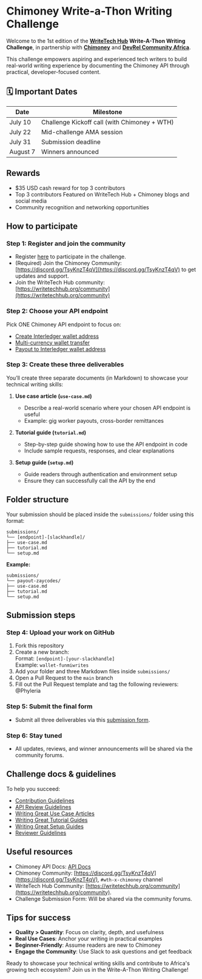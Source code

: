 # Chimoney Write-a-Thon Writing Challenge

Welcome to the 1st edition of the [**WriteTech Hub**](https;//writetechhub.org) **Write-A-Thon Writing Challenge**, in partnership with [**Chimoney**](https://chimoney.io/) and [**DevRel Community Africa**](https://devrelcomafrica.xyz/).

This challenge empowers aspiring and experienced tech writers to build real-world writing experience by documenting the Chimoney API through practical, developer-focused content.

## 🗓️ Important Dates

| Date       | Milestone                                             |
|------------|-------------------------------------------------------|
| July 10    | Challenge Kickoff call (with Chimoney + WTH)          |
| July 22    | Mid-challenge AMA session                             |
| July 31    | Submission deadline                                   |
| August 7   | Winners announced                                     |


## Rewards
- $35 USD cash reward for top 3 contributors
- Top 3 contributors Featured on WriteTech Hub + Chimoney blogs and social media
- Community recognition and networking opportunities

## How to participate

### Step 1: Register and join the community
- Register [here](https://oruly.ai/challenge/write-a-thon_challenge) to participate in the challenge.
- (Required) Join the Chimoney Community: [https://discord.gg/TsyKnzT4qV](https://discord.gg/TsyKnzT4qV) to get updates and support.
- Join the WriteTech Hub community: [https://writetechhub.org/community](https://writetechhub.org/community)

### Step 2: Choose your API endpoint
Pick ONE Chimoney API endpoint to focus on:
- [Create Interledger wallet address](https://api.chimoney.io/v0.2.4/api-docs/#/Interledger/post_v0_2_4_accounts_issue_wallet_address)
- [Multi-currency wallet transfer](https://api.chimoney.io/v0.2.4/api-docs/#/Interledger/post_v0_2_4_multicurrency_wallets_transfer)
- [Payout to Interledger wallet address](https://api.chimoney.io/v0.2.4/api-docs/#/Interledger/post_v0_2_4_payouts_interledger_wallet_address)

### Step 3: Create these three deliverables
You’ll create three separate documents (in Markdown) to showcase your technical writing skills:

1. **Use case article (`use-case.md`)**
   - Describe a real-world scenario where your chosen API endpoint is useful
   - Example: gig worker payouts, cross-border remittances

2. **Tutorial guide (`tutorial.md`)**
   - Step-by-step guide showing how to use the API endpoint in code
   - Include sample requests, responses, and clear explanations

3. **Setup guide (`setup.md`)**
   - Guide readers through authentication and environment setup
   - Ensure they can successfully call the API by the end

## Folder structure

Your submission should be placed inside the `submissions/` folder using this format:

```
submissions/
└── [endpoint]-[slackhandle]/
├── use-case.md
├── tutorial.md
└── setup.md
```

**Example:**

```
submissions/
└── payout-zaycodes/
├── use-case.md
├── tutorial.md
└── setup.md
```

## Submission steps

### Step 4: Upload your work on GitHub
1. Fork this repository
1. Create a new branch:  
  Format: `[endpoint]-[your-slackhandle]`  
  Example: `wallet-funmiwrites`
1. Add your folder and three Markdown files inside `submissions/`
1. Open a Pull Request to the `main` branch
1. Fill out the Pull Request template and tag the following reviewers: @Phyleria

### Step 5: Submit the final form
- Submit all three deliverables via this [submission form](#).

### Step 6: Stay tuned
- All updates, reviews, and winner announcements will be shared via the community forums.

## Challenge docs & guidelines

To help you succeed:

- [Contribution Guidelines](CONTRIBUTING.md)  
- [API Review Guidelines](guidelines/how-to-explore-and-understand-an-api.md)  
- [Writing Great Use Case Articles](guidelines/how-to-write-a-use-case-article.md)  
- [Writing Great Tutorial Guides](guidelines/how-to-write-a-tutorial-guide.md)  
- [Writing Great Setup Guides](guidelines/how-to-write-a-setup-guide.md)  
- [Reviewer Guidelines](guidelines/reviewing-submissions.md)

## Useful resources

- Chimoney API Docs: [API Docs](https://chimoney.readme.io/reference/introduction)
- Chimoney Community: [https://discord.gg/TsyKnzT4qV](https://discord.gg/TsyKnzT4qV), `#wth-x-chimoney` channel
- WriteTech Hub Community: [https://writetechhub.org/community](https://writetechhub.org/community).
- Challenge Submission Form: Will be shared via the community forums.

## Tips for success

- **Quality > Quantity**: Focus on clarity, depth, and usefulness
- **Real Use Cases**: Anchor your writing in practical examples
- **Beginner-Friendly**: Assume readers are new to Chimoney
- **Engage the Community**: Use Slack to ask questions and get feedback

Ready to showcase your technical writing skills and contribute to Africa's growing tech ecosystem? Join us in the Write-A-Thon Writing Challenge!
